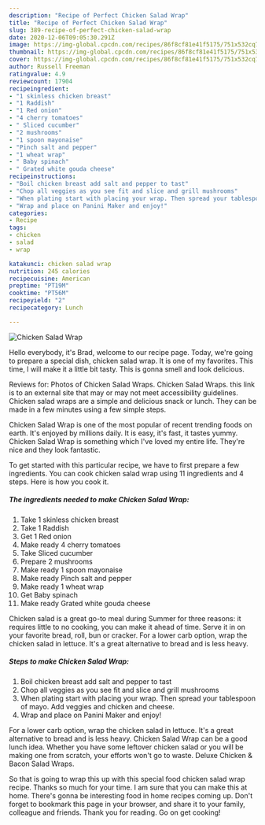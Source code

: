 ```yaml
---
description: "Recipe of Perfect Chicken Salad Wrap"
title: "Recipe of Perfect Chicken Salad Wrap"
slug: 389-recipe-of-perfect-chicken-salad-wrap
date: 2020-12-06T09:05:30.291Z
image: https://img-global.cpcdn.com/recipes/86f8cf81e41f5175/751x532cq70/chicken-salad-wrap-recipe-main-photo.jpg
thumbnail: https://img-global.cpcdn.com/recipes/86f8cf81e41f5175/751x532cq70/chicken-salad-wrap-recipe-main-photo.jpg
cover: https://img-global.cpcdn.com/recipes/86f8cf81e41f5175/751x532cq70/chicken-salad-wrap-recipe-main-photo.jpg
author: Russell Freeman
ratingvalue: 4.9
reviewcount: 17904
recipeingredient:
- "1 skinless chicken breast"
- "1 Raddish"
- "1 Red onion"
- "4 cherry tomatoes"
- " Sliced cucumber"
- "2 mushrooms"
- "1 spoon mayonaise"
- "Pinch salt and pepper"
- "1 wheat wrap"
- " Baby spinach"
- " Grated white gouda cheese"
recipeinstructions:
- "Boil chicken breast add salt and pepper to tast"
- "Chop all veggies as you see fit and slice and grill mushrooms"
- "When plating start with placing your wrap. Then spread your tablespoon of mayo. Add veggies and chicken and cheese."
- "Wrap and place on Panini Maker and enjoy!"
categories:
- Recipe
tags:
- chicken
- salad
- wrap

katakunci: chicken salad wrap 
nutrition: 245 calories
recipecuisine: American
preptime: "PT19M"
cooktime: "PT56M"
recipeyield: "2"
recipecategory: Lunch

---
```



![Chicken Salad Wrap](https://img-global.cpcdn.com/recipes/86f8cf81e41f5175/751x532cq70/chicken-salad-wrap-recipe-main-photo.jpg)

Hello everybody, it's Brad, welcome to our recipe page. Today, we're going to prepare a special dish, chicken salad wrap. It is one of my favorites. This time, I will make it a little bit tasty. This is gonna smell and look delicious.

Reviews for: Photos of Chicken Salad Wraps. Chicken Salad Wraps. this link is to an external site that may or may not meet accessibility guidelines. Chicken salad wraps are a simple and delicious snack or lunch. They can be made in a few minutes using a few simple steps.

Chicken Salad Wrap is one of the most popular of recent trending foods on earth. It's enjoyed by millions daily. It is easy, it's fast, it tastes yummy. Chicken Salad Wrap is something which I've loved my entire life. They're nice and they look fantastic.


To get started with this particular recipe, we have to first prepare a few ingredients. You can cook chicken salad wrap using 11 ingredients and 4 steps. Here is how you cook it.

<!--inarticleads1-->

##### The ingredients needed to make Chicken Salad Wrap:

1. Take 1 skinless chicken breast
1. Take 1 Raddish
1. Get 1 Red onion
1. Make ready 4 cherry tomatoes
1. Take  Sliced cucumber
1. Prepare 2 mushrooms
1. Make ready 1 spoon mayonaise
1. Make ready Pinch salt and pepper
1. Make ready 1 wheat wrap
1. Get  Baby spinach
1. Make ready  Grated white gouda cheese


Chicken salad is a great go-to meal during Summer for three reasons: it requires little to no cooking, you can make it ahead of time. Serve it in on your favorite bread, roll, bun or cracker. For a lower carb option, wrap the chicken salad in lettuce. It&#39;s a great alternative to bread and is less heavy. 

<!--inarticleads2-->

##### Steps to make Chicken Salad Wrap:

1. Boil chicken breast add salt and pepper to tast
1. Chop all veggies as you see fit and slice and grill mushrooms
1. When plating start with placing your wrap. Then spread your tablespoon of mayo. Add veggies and chicken and cheese.
1. Wrap and place on Panini Maker and enjoy!


For a lower carb option, wrap the chicken salad in lettuce. It&#39;s a great alternative to bread and is less heavy. Chicken Salad Wrap can be a good lunch idea. Whether you have some leftover chicken salad or you will be making one from scratch, your efforts won&#39;t go to waste. Deluxe Chicken &amp; Bacon Salad Wraps. 

So that is going to wrap this up with this special food chicken salad wrap recipe. Thanks so much for your time. I am sure that you can make this at home. There's gonna be interesting food in home recipes coming up. Don't forget to bookmark this page in your browser, and share it to your family, colleague and friends. Thank you for reading. Go on get cooking!
